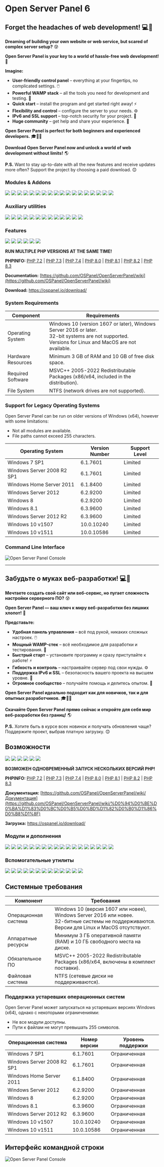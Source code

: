 # Open Server Panel 6

## Forget the headaches of web development! 💻🚀

**Dreaming of building your own website or web service, but scared of complex server setup?** 😰

**Open Server Panel is your key to a world of hassle-free web development!** 🎉

**Imagine:**

* **User-friendly control panel** – everything at your fingertips, no complicated settings. 🖱️
* **Powerful WAMP stack** – all the tools you need for development and testing. 🧰
* **Quick start** – install the program and get started right away! ⚡
* **Flexibility and control** – configure the server to your needs. ⚙️
* **IPv6 and SSL support** – top-notch security for your project. 🔐
* **Huge community** –  get help and share your experience. 🤝

**Open Server Panel is perfect for both beginners and experienced developers.** 🎓👨‍💻

**Download Open Server Panel now and unlock a world of web development without limits!** 🌎

**P.S.**  Want to stay up-to-date with all the new features and receive updates more often? Support the project by choosing a paid download. 😊

### Modules & Addons

![](https://img.shields.io/badge/Apache-2.4-7aba03?logo=apache&logoColor=white) ![](https://img.shields.io/badge/Apache_modules-+14-ef509f) ![](https://img.shields.io/badge/Bind-9.16-red) ![](https://img.shields.io/badge/ErlangOTP-26.2-7aba03) ![](https://img.shields.io/badge/MariaDB-10.1--11.2-blue?logo=mariadb&logoColor=white) ![](https://img.shields.io/badge/Memcached-1.4--1.6-blue) ![](https://img.shields.io/badge/MongoDB-3.0--7.0-blue?logo=mongodb&logoColor=white) ![](https://img.shields.io/badge/MySQL-5.5--8.2-blue?logo=mysql&logoColor=white) ![](https://img.shields.io/badge/Nginx-1.22--1.26-blue?logo=nginx&logoColor=white) ![](https://img.shields.io/badge/Nginx_modules-+9-ef509f) ![](https://img.shields.io/badge/NVM-1.1.12-7aba03?logo=node.js&logoColor=white) ![](https://img.shields.io/badge/Perl-5.32-7aba03?logo=perl&logoColor=white) ![](https://img.shields.io/badge/PHP-7.2--8.3-blue?logo=php&logoColor=white) ![](https://img.shields.io/badge/PHP_extensions-+115-ef509f) ![](https://img.shields.io/badge/PostgreSQL-9.5--16-blue?logo=postgresql&logoColor=white) ![](https://img.shields.io/badge/RabbitMQ-3.13-7aba03?logo=rabbitmq&logoColor=white) ![](https://img.shields.io/badge/Redis-3.0--7.2-blue?logo=redis&logoColor=white) ![](https://img.shields.io/badge/Unbound-1.17-7aba03)

### Auxiliary utilities

![](https://img.shields.io/badge/aria2c-1.37.0-7aba03) ![](https://img.shields.io/badge/bat-0.24.0-7aba03) ![](https://img.shields.io/badge/brotli-1.1.0-7aba03) ![](https://img.shields.io/badge/curl-8.7.1-7aba03) ![](https://img.shields.io/badge/dust-1.0.0-7aba03) ![](https://img.shields.io/badge/fd-9.0.0-7aba03) ![](https://img.shields.io/badge/gzip-1.13.0-7aba03) ![](https://img.shields.io/badge/jq-1.6-7aba03) ![](https://img.shields.io/badge/mmdbinspect-0.2.0-7aba03) ![](https://img.shields.io/badge/sass-1.75-7aba03) ![](https://img.shields.io/badge/sd-1.0.0-7aba03) ![](https://img.shields.io/badge/wget-1.21.4-7aba03) ![](https://img.shields.io/badge/xh-0.22.0-7aba03)

### Features

![](https://img.shields.io/badge/SSL-ON-blue) ![](https://img.shields.io/badge/HTTP/2-ON-blue) ![](https://img.shields.io/badge/Brotli-ON-blue) ![](https://img.shields.io/badge/IDN_&_IPv6_support-ON-blue) ![](https://img.shields.io/badge/Nginx_PHP_Modes-FastCGI_&_Proxy-blue) ![](https://img.shields.io/badge/Composer_&_Node_&_NPM-Yes!-blue)

**RUN MULTIPLE PHP VERSIONS AT THE SAME TIME!**

**PHPINFO:** [PHP 7.2](https://ospanel.io/phpinfo/php72.html) | [PHP 7.3](https://ospanel.io/phpinfo/php73.html) | [PHP 7.4](https://ospanel.io/phpinfo/php74.html) | [PHP 8.0](https://ospanel.io/phpinfo/php80.html) | [PHP 8.1](https://ospanel.io/phpinfo/php81.html) | [PHP 8.2](https://ospanel.io/phpinfo/php82.html) | [PHP 8.3](https://ospanel.io/phpinfo/php83.html)

**Documentation:** [https://github.com/OSPanel/OpenServerPanel/wiki](https://github.com/OSPanel/OpenServerPanel/wiki)

**Download:** https://ospanel.io/download/

### System Requirements

| Component | Requirements |
|---|---|
| Operating System | Windows 10 (version 1607 or later), Windows Server 2016 or later.<br>32-bit systems are not supported.<br>Versions for Linux and MacOS are not available. |
| Hardware Resources | Minimum 3 GB of RAM and 10 GB of free disk space. |
| Required Software | MSVC++ 2005-2022 Redistributable Packages (x86/x64, included in the distribution). |
| File System | NTFS (network drives are not supported). |

### Support for Legacy Operating Systems

Open Server Panel can be run on older versions of Windows (x64), however with some limitations:

* Not all modules are available.
* File paths cannot exceed 255 characters.

| Operating System | Version Number | Support Level |
|---|---|---|
| Windows 7 SP1 | 6.1.7601 | Limited |
| Windows Server 2008 R2 SP1 | 6.1.7601 | Limited |
| Windows Home Server 2011 | 6.1.8400 | Limited |
| Windows Server 2012 | 6.2.9200 | Limited |
| Windows 8 | 6.2.9200 | Limited |
| Windows 8.1 | 6.3.9600 | Limited |
| Windows Server 2012 R2 | 6.3.9600 | Limited |
| Windows 10 v1507 | 10.0.10240 | Limited |
| Windows 10 v1511 | 10.0.10586 | Limited |

### Command Line Interface

![Open Server Panel Console](./resources/screenshots/cli-en.png)

***

## Забудьте о муках веб-разработки! 💻🚀

**Мечтаете создать свой сайт или веб-сервис, но пугает сложность настройки серверного ПО?** 😰

**Open Server Panel — ваш ключ к миру веб-разработки без лишних хлопот!** 🎉

**Представьте:**

* **Удобная панель управления** – всё под рукой, никаких сложных настроек. 🖱️
* **Мощный WAMP-стек** – всё необходимое для разработки и тестирования. 🧰
* **Быстрый старт** – установите программу и сразу приступайте к работе! ⚡
* **Гибкость и контроль** – настраивайте сервер под свои нужды. ⚙️
* **Поддержка IPv6 и SSL** – безопасность вашего проекта на высшем уровне. 🔐
* **Огромное сообщество** –  получайте помощь и делитесь опытом. 🤝

**Open Server Panel идеально подходит как для новичков, так и для опытных разработчиков.** 🎓👨‍💻

**Скачайте Open Server Panel прямо сейчас и откройте для себя мир веб-разработки без границ!** 🌎

**P.S.** Хотите быть в курсе всех новинок и получать обновления чаще? Поддержите проект, выбрав платную загрузку. 😊

## Возможности

![](https://img.shields.io/badge/SSL-%D0%92%D0%9A%D0%9B-blue) ![](https://img.shields.io/badge/HTTP/2-%D0%92%D0%9A%D0%9B-blue) ![](https://img.shields.io/badge/Brotli-%D0%92%D0%9A%D0%9B-blue) ![](https://img.shields.io/badge/%D0%9F%D0%BE%D0%B4%D0%B4%D0%B5%D1%80%D0%B6%D0%BA%D0%B0_IDN_&amp;_IPv6-%D0%92%D0%9A%D0%9B-blue) ![](https://img.shields.io/badge/PHP_%D0%B2_Nginx-FastCGI_&amp;_%D0%9F%D1%80%D0%BE%D0%BA%D1%81%D0%B8-blue) ![](https://img.shields.io/badge/Composer_&amp;_Node_&amp;_NPM-%D0%94%D0%B0!-blue)

**ВОЗМОЖЕН ОДНОВРЕМЕННЫЙ ЗАПУСК НЕСКОЛЬКИХ ВЕРСИЙ PHP!**

**PHPINFO:** [PHP 7.2](https://ospanel.io/phpinfo/php72.html) | [PHP 7.3](https://ospanel.io/phpinfo/php73.html) | [PHP 7.4](https://ospanel.io/phpinfo/php74.html) | [PHP 8.0](https://ospanel.io/phpinfo/php80.html) | [PHP 8.1](https://ospanel.io/phpinfo/php81.html) | [PHP 8.2](https://ospanel.io/phpinfo/php82.html) | [PHP 8.3](https://ospanel.io/phpinfo/php83.html)

**Документация:** [https://github.com/OSPanel/OpenServerPanel/wiki/Документация](https://github.com/OSPanel/OpenServerPanel/wiki/%D0%94%D0%BE%D0%BA%D1%83%D0%BC%D0%B5%D0%BD%D1%82%D0%B0%D1%86%D0%B8%D1%8F)

**Загрузка:** https://ospanel.io/download/

### Модули и дополнения

![](https://img.shields.io/badge/Apache-2.4-7aba03?logo=apache&logoColor=white) ![](https://img.shields.io/badge/Apache_modules-+14-ef509f) ![](https://img.shields.io/badge/Bind-9.16-red) ![](https://img.shields.io/badge/ErlangOTP-26.2-7aba03) ![](https://img.shields.io/badge/MariaDB-10.1--11.2-blue?logo=mariadb&logoColor=white) ![](https://img.shields.io/badge/Memcached-1.4--1.6-blue) ![](https://img.shields.io/badge/MongoDB-3.0--7.0-blue?logo=mongodb&logoColor=white) ![](https://img.shields.io/badge/MySQL-5.5--8.2-blue?logo=mysql&logoColor=white) ![](https://img.shields.io/badge/Nginx-1.22--1.26-blue?logo=nginx&logoColor=white) ![](https://img.shields.io/badge/Nginx_modules-+9-ef509f) ![](https://img.shields.io/badge/NVM-1.1.12-7aba03?logo=node.js&logoColor=white) ![](https://img.shields.io/badge/Perl-5.32-7aba03?logo=perl&logoColor=white) ![](https://img.shields.io/badge/PHP-7.2--8.3-blue?logo=php&logoColor=white) ![](https://img.shields.io/badge/PHP_extensions-+115-ef509f) ![](https://img.shields.io/badge/PostgreSQL-9.5--16-blue?logo=postgresql&logoColor=white) ![](https://img.shields.io/badge/RabbitMQ-3.13-7aba03?logo=rabbitmq&logoColor=white) ![](https://img.shields.io/badge/Redis-3.0--7.2-blue?logo=redis&logoColor=white) ![](https://img.shields.io/badge/Unbound-1.17-7aba03)

### Вспомогательные утилиты

![](https://img.shields.io/badge/aria2c-1.37.0-7aba03) ![](https://img.shields.io/badge/bat-0.24.0-7aba03) ![](https://img.shields.io/badge/brotli-1.1.0-7aba03) ![](https://img.shields.io/badge/curl-8.7.1-7aba03) ![](https://img.shields.io/badge/dust-1.0.0-7aba03) ![](https://img.shields.io/badge/fd-9.0.0-7aba03) ![](https://img.shields.io/badge/gzip-1.13.0-7aba03) ![](https://img.shields.io/badge/jq-1.6-7aba03) ![](https://img.shields.io/badge/mmdbinspect-0.2.0-7aba03) ![](https://img.shields.io/badge/sass-1.75-7aba03) ![](https://img.shields.io/badge/sd-1.0.0-7aba03) ![](https://img.shields.io/badge/wget-1.21.4-7aba03) ![](https://img.shields.io/badge/xh-0.22.0-7aba03)

## Системные требования

| Компонент | Требования |
|---|---|
| Операционная система | Windows 10 (версия 1607 или новее), Windows Server 2016 или новее.<br>32-битные системы не поддерживаются.<br>Версии для Linux и MacOS отсутствуют. |
| Аппаратные ресурсы | Минимум 3 ГБ оперативной памяти (RAM) и 10 ГБ свободного места на диске. |
| Обязательное ПО | MSVC++ 2005-2022 Redistributable Packages (x86/x64, включены в комплект поставки). |
| Файловая система | NTFS (сетевые диски не поддерживаются). |

### Поддержка устаревших операционных систем

Open Server Panel может запускаться на устаревших версиях Windows (x64), однако с некоторыми ограничениями:

* Не все модули доступны.
* Пути к файлам не могут превышать 255 символов.

| Операционная система | Номер версии | Уровень поддержки |
|---|---|---|
| Windows 7 SP1 | 6.1.7601 | Ограниченная |
| Windows Server 2008 R2 SP1 | 6.1.7601 | Ограниченная |
| Windows Home Server 2011 | 6.1.8400 | Ограниченная |
| Windows Server 2012 | 6.2.9200 | Ограниченная |
| Windows 8 | 6.2.9200 | Ограниченная |
| Windows 8.1 | 6.3.9600 | Ограниченная |
| Windows Server 2012 R2 | 6.3.9600 | Ограниченная |
| Windows 10 v1507 | 10.0.10240 | Ограниченная |
| Windows 10 v1511 | 10.0.10586 | Ограниченная |

## Интерфейс командной строки

![Open Server Panel Console](./resources/screenshots/cli.png)
